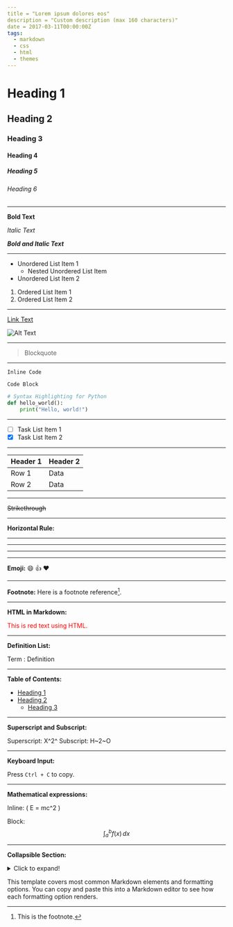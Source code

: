 ```yaml
---
title = "Lorem ipsum dolores eos"
description = "Custom description (max 160 characters)"
date = 2017-03-11T00:00:00Z
tags:
  - markdown
  - css
  - html
  - themes
---
```








# Heading 1

## Heading 2

### Heading 3

#### Heading 4

##### Heading 5

###### Heading 6

---

**Bold Text**

*Italic Text*

***Bold and Italic Text***

---

- Unordered List Item 1
  - Nested Unordered List Item
- Unordered List Item 2

1. Ordered List Item 1
2. Ordered List Item 2

---

[Link Text](https://www.example.com)

![Alt Text](https://www.example.com/image.jpg)

---

> Blockquote

---

`Inline Code`

```
Code Block
```

```python
# Syntax Highlighting for Python
def hello_world():
    print("Hello, world!")
```

---

- [ ] Task List Item 1
- [x] Task List Item 2

---

| Header 1 | Header 2 |
| -------- | -------- |
| Row 1    | Data     |
| Row 2    | Data     |

---

~~Strikethrough~~

---

**Horizontal Rule:**
___
---
***

---

**Emoji:**
:smile: :+1: :heart:

---

**Footnote:**
Here is a footnote reference[^1].

[^1]: This is the footnote.

---

**HTML in Markdown:**

<div style="color: red;">This is red text using HTML.</div>

---

**Definition List:**

Term
: Definition

---

**Table of Contents:**

- [Heading 1](#heading-1)
- [Heading 2](#heading-2)
  - [Heading 3](#heading-3)

---

**Superscript and Subscript:**

Superscript: X^2^
Subscript: H~2~O

---

**Keyboard Input:**

Press `Ctrl + C` to copy.

---

**Mathematical expressions:**

Inline: \( E = mc^2 \)

Block:
$$
\int_{a}^{b} f(x) \,dx
$$

---

**Collapsible Section:**

<details>
  <summary>Click to expand!</summary>
  Hidden text.
</details>


This template covers most common Markdown elements and formatting options. You can copy and paste this into a Markdown editor to see how each formatting option renders.
